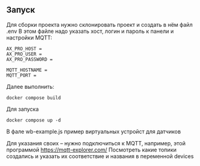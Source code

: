 ## Запуск
Для сборки проекта нужно склонировать проект и создать в нём файл .env
В этом файле надо указать хост, логин и пароль к панели и настройки MQTT:

```
AX_PRO_HOST = 
AX_PRO_USER = 
AX_PRO_PASSWORD = 

MQTT_HOSTNAME =
MQTT_PORT =
```

Далее выполнить:

```
docker compose build
```

Для запуска

```
docker compose up -d
```

В фале wb-example.js пример виртуальных устройст для датчиков

Для указания своих – нужно подключиться к MQTT, например, этой программой https://mqtt-explorer.com/
Посмотреть какие топики создались и указать их соответствие и названия в переменной devices


